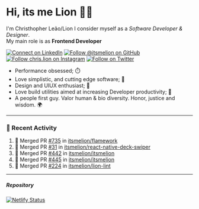 # Hi, its me Lion 👋🦁

I'm Christhopher Leão/Lion
I consider myself as a _Software Developer & Designer_.<br/>My main role is as <b>Frontend Developer</b>
<br />

[![Connect on LinkedIn](https://img.shields.io/badge/--linkedin?label=LinkedIn&logo=LinkedIn&style=social)](https://www.linkedin.com/in/chrislion)
[![Follow @itsmelion on GitHub](https://img.shields.io/github/followers/itsmelion?label=follow%20%40itsmeLion&style=social)](https://github.com/itsmelion)
[![Follow chris.lion on Instagram](https://img.shields.io/badge/--instagram?label=@chris.lion&logo=Instagram&style=social)](https://instagram.com/chris.lion)
[![Follow on Twitter](https://img.shields.io/badge/--twitter?label=@ChrisLion_me&logo=Twitter&style=social)](https://twitter.com/chrislion_me)

- Performance obsessed; ⏱️
- Love simplistic, and cutting edge software; 📆
- Design and UIUX enthusiast; 🎨
- Love build utilities aimed at increasing Developer productivity; 🧰
- A people first guy. Valor human & bio diversity. Honor, justice and wisdom. 🌍

---
### 📰 Recent Activity

<!--START_SECTION:activity-->
1. 🎉 Merged PR [#735](https://github.com/itsmelion/flamework/pull/735) in [itsmelion/flamework](https://github.com/itsmelion/flamework)
2. 🎉 Merged PR [#31](https://github.com/itsmelion/react-native-deck-swiper/pull/31) in [itsmelion/react-native-deck-swiper](https://github.com/itsmelion/react-native-deck-swiper)
3. 🎉 Merged PR [#442](https://github.com/itsmelion/itsmelion/pull/442) in [itsmelion/itsmelion](https://github.com/itsmelion/itsmelion)
4. 🎉 Merged PR [#445](https://github.com/itsmelion/itsmelion/pull/445) in [itsmelion/itsmelion](https://github.com/itsmelion/itsmelion)
5. 🎉 Merged PR [#224](https://github.com/itsmelion/lion-lint/pull/224) in [itsmelion/lion-lint](https://github.com/itsmelion/lion-lint)
<!--END_SECTION:activity-->

___

##### Repository
[![Netlify Status](https://api.netlify.com/api/v1/badges/9e2e6136-1ab9-42fc-8d4e-188512d5d841/deploy-status)](https://app.netlify.com/sites/lion-portfolio/deploys)

